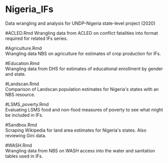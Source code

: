 # Nigeria_IFs
Data wrangling and analysis for UNDP-Nigeria state-level project (2020)

#ACLED.Rmd 
Wrangling data from ACLED on conflict fatalities into format required for related IFs series. 

#Agriculture.Rmd  
Wrangling data NBS on agriculture for estimates of crop production for IFs.  

#Education.Rmd  
Wrangling data from DHS for estimates of educational enrollment by gender and state.  

#Landscan.Rmd  
Comparison of Landscan population estimates for Nigeria's states with an NBS resource.  

#LSMS_poverty.Rmd  
Evaluating LSMS food and non-food measures of poverty to see what might be included in IFs.  

#Sandbox.Rmd  
Scraping Wikipedia for land area estimates for Nigeria's states. Also reviewing Gini data.  

#WASH.Rmd  
Wrangling data from NBS on WASH access into the water and sanitation tables used in IFs.  